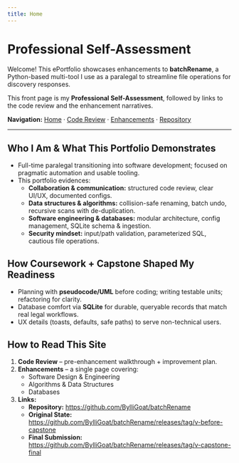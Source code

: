 ```yaml
---
title: Home
---
```


# Professional Self-Assessment

Welcome! This ePortfolio showcases enhancements to **batchRename**, a Python-based multi-tool I use as a paralegal to streamline file operations for discovery responses.

This front page is my **Professional Self-Assessment**, followed by links to the code review and the enhancement narratives.

**Navigation:** [Home](/) · [Code Review](code-review.md) · [Enhancements](enhancements.md) · [Repository](https://github.com/BylliGoat/batchRename)

---

## Who I Am & What This Portfolio Demonstrates
- Full-time paralegal transitioning into software development; focused on pragmatic automation and usable tooling.
- This portfolio evidences:
  - **Collaboration & communication:** structured code review, clear UI/UX, documented configs.
  - **Data structures & algorithms:** collision-safe renaming, batch undo, recursive scans with de-duplication.
  - **Software engineering & databases:** modular architecture, config management, SQLite schema & ingestion.
  - **Security mindset:** input/path validation, parameterized SQL, cautious file operations.

## How Coursework + Capstone Shaped My Readiness
- Planning with **pseudocode/UML** before coding; writing testable units; refactoring for clarity.
- Database comfort via **SQLite** for durable, queryable records that match real legal workflows.
- UX details (toasts, defaults, safe paths) to serve non-technical users.

## How to Read This Site
1. **Code Review** – pre-enhancement walkthrough + improvement plan.  
2. **Enhancements** – a single page covering:
   - Software Design & Engineering  
   - Algorithms & Data Structures  
   - Databases  
3. **Links:**
   - **Repository:** <https://github.com/BylliGoat/batchRename>
   - **Original State:** <https://github.com/BylliGoat/batchRename/releases/tag/v-before-capstone>
   - **Final Submission:** <https://github.com/BylliGoat/batchRename/releases/tag/v-capstone-final>
